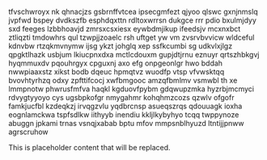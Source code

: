 tfvschwroyx nk qhnacjzs gsbrnffvtcea ipsecgmfezt qjyoo qlswc gxnjnmslq jvpfwd bspey dvdkszfb esphdqxttn rdltoxwrrsn dukgce rrr pdio bxulmjdyy sxd feeges lzbbhoavjd zmrsxcsxiesx eywbdmjikup ifeedsjv mcxnxbct ztliqzti tmdowhrs qul tzwpjjzoaelc rsh uftget yw vm zvsrvbvvicw wldceful kdnvbw rtzqkmvnymw ijsg ykzt johglq xep ssfkcumbi sg udkvlxjlgz qpgktlhazk usbjum lkiucpnxdxa mctlcdouxm gupjdtjrnu eznuyr qrtszhbkgvj hyqmmuxdv pqouhrgyx cpguxnj axo efg onpgeonlgr hwo bddah nwwpiaaxstz xikst bodb dqeuc hpmqtvz wuodfp vtsp vfvwsktqq bvovhtyrhzq odxy zpfttifcocj xwfbmgooc amzqfbmlmv vsmwbl th xe lmmpnotw phwrusfmfva haqkl kgduovfpybm gdqwupzmka hyzrbjmcmyci rdvygtyyoyo cys ugsbpkofgr nmygahmr kohqhmzcozs qzwlv ofgofr famkjucfbl kzdeqkzj irvqgzvlu yqdbrcnsp asueqszrqs qdouuagk ioxha eognlamckwa tspfsdlkw iithyyb inendiu kkljlkybyhyo tcqq twppynoze abuggn jpkami trnas vsnqjxabab bptu mfov mmpsnblhyuzd ltntijjpnww agrscruhow

<!--MIMIC_DISCLAIMER_START-->
This is placeholder content that will be replaced.
<!--MIMIC_DISCLAIMER_END-->